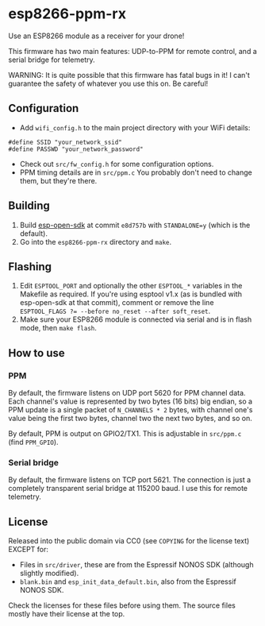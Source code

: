 # esp8266-ppm-rx
Use an ESP8266 module as a receiver for your drone!

This firmware has two main features: UDP-to-PPM for remote control, and a serial bridge for telemetry.

WARNING: It is quite possible that this firmware has fatal bugs in it! I can't guarantee the safety of whatever you use this on. Be careful!


## Configuration

- Add `wifi_config.h` to the main project directory with your WiFi details:

```
#define SSID "your_network_ssid"
#define PASSWD "your_network_password"
```

- Check out `src/fw_config.h` for some configuration options.
- PPM timing details are in `src/ppm.c` You probably don't need to change them, but they're there.


## Building

1. Build [esp-open-sdk](https://github.com/pfalcon/esp-open-sdk) at commit `e8d757b` with `STANDALONE=y` (which is the default).
2. Go into the `esp8266-ppm-rx` directory and `make`.


## Flashing

1. Edit `ESPTOOL_PORT` and optionally the other `ESPTOOL_*` variables in the Makefile as required. If you're using esptool v1.x (as is bundled with esp-open-sdk at that commit), comment or remove the line `ESPTOOL_FLAGS ?= --before no_reset --after soft_reset`.
2. Make sure your ESP8266 module is connected via serial and is in flash mode, then `make flash`.


## How to use

### PPM
By default, the firmware listens on UDP port 5620 for PPM channel data. Each channel's value is represented by two bytes (16 bits) big endian, so a PPM update is a single packet of `N_CHANNELS * 2` bytes, with channel one's value being the first two bytes, channel two the next two bytes, and so on.

By default, PPM is output on GPIO2/TX1. This is adjustable in `src/ppm.c` (find `PPM_GPIO`).

### Serial bridge
By default, the firmware listens on TCP port 5621. The connection is just a completely transparent serial bridge at 115200 baud. I use this for remote telemetry.


## License
Released into the public domain via CC0 (see `COPYING` for the license text) EXCEPT for: 

- Files in `src/driver`, these are from the Espressif NONOS SDK (although slightly modified).
- `blank.bin` and `esp_init_data_default.bin`, also from the Espressif NONOS SDK.

Check the licenses for these files before using them. The source files mostly have their license at the top.
